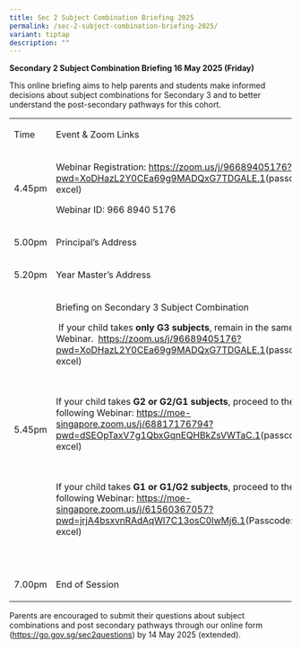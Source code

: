 ```yaml
---
title: Sec 2 Subject Combination Briefing 2025
permalink: /sec-2-subject-combination-briefing-2025/
variant: tiptap
description: ""
---
```

<p><strong>Secondary 2 Subject Combination Briefing 16 May 2025 (Friday)</strong>
</p>
<p>This online briefing aims to help parents and students make informed decisions
about subject combinations for Secondary 3 and to better understand the
post-secondary pathways for this cohort.</p>
<table style="minWidth: 50px">
<colgroup>
<col>
<col>
</colgroup>
<tbody>
<tr>
<td rowspan="1" colspan="1">
<p>Time</p>
</td>
<td rowspan="1" colspan="1">
<p>Event &amp; Zoom Links</p>
</td>
</tr>
<tr>
<td rowspan="1" colspan="1">
<p>4.45pm</p>
</td>
<td rowspan="1" colspan="1">
<p>Webinar Registration: <a href="https://zoom.us/j/96689405176?pwd=XoDHazL2Y0CEa69g9MADQxG7TDGALE.1" rel="noopener noreferrer nofollow" target="_blank">https://zoom.us/j/96689405176?pwd=XoDHazL2Y0CEa69g9MADQxG7TDGALE.1</a>(passcode:
excel)</p>
<p></p>
<p>Webinar ID: 966 8940 5176</p>
</td>
</tr>
<tr>
<td rowspan="1" colspan="1">
<p>5.00pm</p>
</td>
<td rowspan="1" colspan="1">
<p>Principal’s Address</p>
</td>
</tr>
<tr>
<td rowspan="1" colspan="1">
<p>5.20pm</p>
</td>
<td rowspan="1" colspan="1">
<p>Year Master’s Address</p>
</td>
</tr>
<tr>
<td rowspan="1" colspan="1">
<p>5.45pm</p>
</td>
<td rowspan="1" colspan="1">
<p>Briefing on Secondary 3 Subject Combination</p>
<p></p>
<p>&nbsp;If your child takes <strong>only G3 subjects</strong>, remain in
the same Webinar.&nbsp; <a href="https://zoom.us/j/96689405176?pwd=XoDHazL2Y0CEa69g9MADQxG7TDGALE.1" rel="noopener noreferrer nofollow" target="_blank">https://zoom.us/j/96689405176?pwd=XoDHazL2Y0CEa69g9MADQxG7TDGALE.1</a>(passcode:
excel)</p>
<p>&nbsp;</p>
<p>If your child takes <strong>G2 or G2/G1 subjects</strong>, proceed to the
following Webinar: <a href="https://moe-singapore.zoom.us/j/68817176794?pwd=dSEOpTaxV7g1QbxGqnEQHBkZsVWTaC.1" rel="noopener noreferrer nofollow" target="_blank">https://moe-singapore.zoom.us/j/68817176794?pwd=dSEOpTaxV7g1QbxGqnEQHBkZsVWTaC.1</a>(passcode:
excel)</p>
<p>&nbsp;</p>
<p>If your child takes<strong> G1 or G1/G2 subjects</strong>, proceed to
the following Webinar: <a href="https://moe-singapore.zoom.us/j/61560367057?pwd=jrjA4bsxvnRAdAqWl7C13osC0lwMj6.1" rel="noopener noreferrer nofollow" target="_blank">https://moe-singapore.zoom.us/j/61560367057?pwd=jrjA4bsxvnRAdAqWl7C13osC0lwMj6.1</a>(Passcode:
excel)</p>
<p>&nbsp;</p>
</td>
</tr>
<tr>
<td rowspan="1" colspan="1">
<p>7.00pm</p>
</td>
<td rowspan="1" colspan="1">
<p>End of Session</p>
</td>
</tr>
</tbody>
</table>
<p></p>
<p>Parents are encouraged to submit their questions about subject combinations
and post secondary pathways through our online form (<a href="https://go.gov.sg/sec2questions" rel="noopener noreferrer nofollow" target="_blank"><u>https://go.gov.sg/sec2questions</u></a>)
by 14 May 2025 (extended).</p>